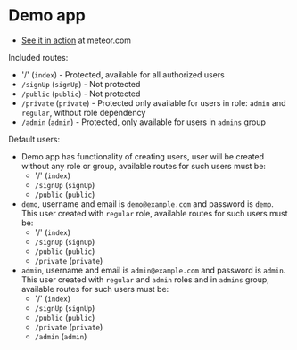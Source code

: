 Demo app
=====

 - [See it in action](http://iron-router-protected.meteor.com) at meteor.com

Included routes:
 - '/' (`index`) - Protected, available for all authorized users
 - `/signUp` (`signUp`) - Not protected
 - `/public` (`public`) - Not protected
 - `/private` (`private`) - Protected only available for users in role: `admin` and `regular`, without role dependency
 - `/admin` (`admin`) - Protected, only available for users in `admins` group

Default users:
 - Demo app has functionality of creating users, user will be created without any role or group, available routes for such users must be:
    * '/' (`index`)
    * `/signUp` (`signUp`)
    * `/public` (`public`)
 - `demo`, username and email is `demo@example.com` and password is `demo`. This user created with `regular` role, available routes for such users must be:
    * '/' (`index`)
    * `/signUp` (`signUp`)
    * `/public` (`public`)
    * `/private` (`private`)
 - `admin`, username and email is `admin@example.com` and password is `admin`. This user created with `regular` and `admin` roles and in `admins` group, available routes for such users must be:
    * '/' (`index`)
    * `/signUp` (`signUp`)
    * `/public` (`public`)
    * `/private` (`private`)
    * `/admin` (`admin`)
